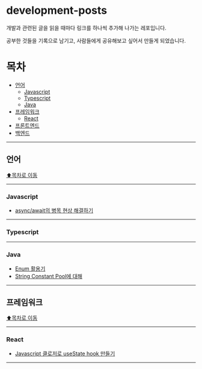 # development-posts

개발과 관련된 글을 읽을 때마다 링크를 하나씩 추가해 나가는 레포입니다.

공부한 것들을 기록으로 남기고, 사람들에게 공유해보고 싶어서 만들게 되었습니다.

# 목차

- [언어](#언어)
  - [Javascript](#Javascript)
  - [Typescript](#Typescript)
  - [Java](#Java)
- [프레임워크](#프레임워크)
  - [React](#React)
- [프론트엔드](#프론트엔드)
- [백엔드](#백엔드)

---

## 언어

[⬆목차로 이동](#목차)

---

### Javascript

- [async/await의 병목 현상 해결하기](https://jaeheon.kr/161)

---

### Typescript



---

### Java

- [Enum 활용기](https://woowabros.github.io/tools/2017/07/10/java-enum-uses.html)
- [String Constant Pool에 대해](https://medium.com/@joongwon/string-%EC%9D%98-%EB%A9%94%EB%AA%A8%EB%A6%AC%EC%97%90-%EB%8C%80%ED%95%9C-%EA%B3%A0%EC%B0%B0-57af94cbb6bc)

---

## 프레임워크

[⬆목차로 이동](#목차)

---

### React

- [Javascript 클로저로 useState hook 만들기](https://medium.com/humanscape-tech/%EC%9E%90%EB%B0%94%EC%8A%A4%ED%81%AC%EB%A6%BD%ED%8A%B8-%ED%81%B4%EB%A1%9C%EC%A0%80%EB%A1%9C-hooks%EA%B5%AC%ED%98%84%ED%95%98%EA%B8%B0-3ba74e11fda7)

---
